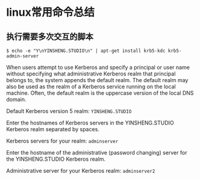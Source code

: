 # linux常用命令总结

## 执行需要多次交互的脚本
```
$ echo -e "Y\nYINSHENG.STUDIO\n" | apt-get install krb5-kdc krb5-admin-server
```
When users attempt to use Kerberos and specify a principal or user
name without specifying what administrative Kerberos realm that
principal belongs to, the system appends the default realm.  The
default realm may also be used as the realm of a Kerberos service
running on the local machine.  Often, the default realm is the
uppercase version of the local DNS domain.

Default Kerberos version 5 realm: `YINSHENG.STUDIO`

Enter the hostnames of Kerberos servers in the YINSHENG.STUDIO
Kerberos realm separated by spaces.

Kerberos servers for your realm: `adminserver`

Enter the hostname of the administrative (password changing) server
for the YINSHENG.STUDIO Kerberos realm.

Administrative server for your Kerberos realm: `adminserver2`

